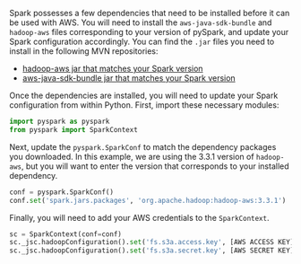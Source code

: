 Spark possesses a few dependencies that need to be installed before it can be used with AWS.  You will need to install the `aws-java-sdk-bundle` and `hadoop-aws` files corresponding to your version of pySpark, and update your Spark configuration accordingly.  You can find the `.jar` files you need to install in the following MVN repositories:

- [hadoop-aws jar that matches your Spark version](https://mvnrepository.com/artifact/org.apache.hadoop/hadoop-aws)
- [aws-java-sdk-bundle jar that matches your Spark version](https://mvnrepository.com/artifact/com.amazonaws/aws-java-sdk-bundle)

Once the dependencies are  installed, you will need to update your Spark configuration from within Python.  First, import these necessary modules:

```python
import pyspark as pyspark
from pyspark import SparkContext
```

Next, update the `pyspark.SparkConf` to match the dependency packages you downloaded.  In this example, we are using the 3.3.1 version of `hadoop-aws`, but you will want to enter the version that corresponds to your installed dependency.

```python
conf = pyspark.SparkConf()
conf.set('spark.jars.packages', 'org.apache.hadoop:hadoop-aws:3.3.1')
```

Finally, you will need to add your AWS credentials to the `SparkContext`.

```python
sc = SparkContext(conf=conf)
sc._jsc.hadoopConfiguration().set('fs.s3a.access.key', [AWS ACCESS KEY])
sc._jsc.hadoopConfiguration().set('fs.s3a.secret.key', [AWS SECRET KEY])
```